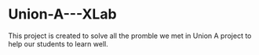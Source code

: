 # Union-A---XLab
This project is created to solve all the promble we met in Union A project to help our students to learn well.
